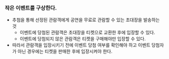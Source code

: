 ### 작은 이벤트를 구상한다.

- 추첨을 통해 선정된 관람객에게 공연을 무료로 관람할 수 있는 초대장을 발송하는 것
  - 이벤트에 당첨된 관람객은 초대장을 티켓으로 교환한 후에 입장할 수 있다.
  - 이벤트에 당첨되지 않은 관람객은 티켓을 구매해야만 입장할 수 있다.
- 따라서 관람객을 입장시키기 전에 이벤트 당첨 여부를 확인해야 하고 이벤트 당첨자가 아닌 경우에는 티켓을 판매한 후에 입장시켜야 한다.
